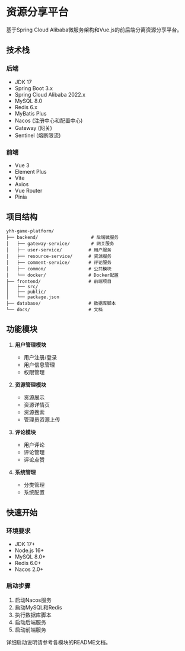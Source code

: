 # 资源分享平台

基于Spring Cloud Alibaba微服务架构和Vue.js的前后端分离资源分享平台。

## 技术栈

### 后端
- JDK 17
- Spring Boot 3.x
- Spring Cloud Alibaba 2022.x
- MySQL 8.0
- Redis 6.x
- MyBatis Plus
- Nacos (注册中心和配置中心)
- Gateway (网关)
- Sentinel (熔断限流)

### 前端
- Vue 3
- Element Plus
- Vite
- Axios
- Vue Router
- Pinia

## 项目结构

```
yhh-game-platform/
├── backend/                    # 后端微服务
│   ├── gateway-service/        # 网关服务
│   ├── user-service/          # 用户服务
│   ├── resource-service/      # 资源服务
│   ├── comment-service/       # 评论服务
│   ├── common/                # 公共模块
│   └── docker/                # Docker配置
├── frontend/                  # 前端项目
│   ├── src/
│   ├── public/
│   └── package.json
├── database/                  # 数据库脚本
└── docs/                      # 文档
```

## 功能模块

1. **用户管理模块**
   - 用户注册/登录
   - 用户信息管理
   - 权限管理

2. **资源管理模块**
   - 资源展示
   - 资源详情页
   - 资源搜索
   - 管理员资源上传

3. **评论模块**
   - 用户评论
   - 评论管理
   - 评论点赞

4. **系统管理**
   - 分类管理
   - 系统配置

## 快速开始

### 环境要求
- JDK 17+
- Node.js 16+
- MySQL 8.0+
- Redis 6.0+
- Nacos 2.0+

### 启动步骤

1. 启动Nacos服务
2. 启动MySQL和Redis
3. 执行数据库脚本
4. 启动后端服务
5. 启动前端服务

详细启动说明请参考各模块的README文档。 
